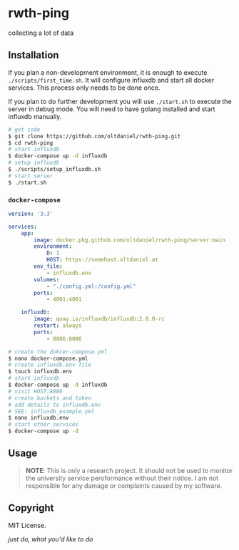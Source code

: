 # rwth-ping

collecting a lot of data

## Installation

If you plan a non-development environment, it is enough to execute `./scripts/first_time.sh`.
It will configure influxdb and start all docker services. This process only needs to be
done once.

If you plan to do further development you will use `./start.sh` to execute the server in debug
mode. You will need to have golang installed and start influxdb manually.

```bash
# get code
$ git clone https://github.com/oltdaniel/rwth-ping.git
$ cd rwth-ping
# start influxdb
$ docker-compose up -d influxdb
# setup influxdb
$ ./scripts/setup_influxdb.sh
# start server
$ ./start.sh
```

### `docker-compose`

```yaml
version: '3.3'

services: 
    app:
        image: docker.pkg.github.com/oltdaniel/rwth-ping/server:main
        environment:
            D: 1
            HOST: https://somehost.oltdaniel.at
        env_file:
            - influxdb.env
        volumes:
            - "./config.yml:/config.yml"
        ports:
            - 4001:4001

    influxdb:
        image: quay.io/influxdb/influxdb:2.0.0-rc
        restart: always
        ports:
            - 8086:8086
```

```bash
# create the dokcer-compose.yml
$ nano docker-compose.yml
# create influxdb.env file
$ touch influxdb.env
# start influxdb
$ docker-compose up -d influxdb
# visit HOST:8086
# create buckets and token
# add details to influxdb.env
# SEE: influxdb_example.yml
$ nano influxdb.env
# start other services
$ docker-compose up -d
```

## Usage

> **NOTE**: This is only a research project. It should not be used to monitor the university service
peroformance without their notice. I am not responsible for any damage or complaints caused by my software.

## Copyright

MIT License.

_just do, what you'd like to do_

